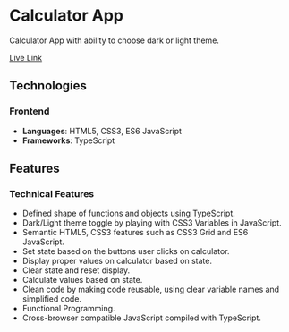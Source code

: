 # Calculator App
Calculator App with ability to choose dark or light theme.

[Live Link](https://calculator-app-typescript.netlify.app/)

## Technologies

### Frontend
* **Languages**: HTML5, CSS3, ES6 JavaScript
* **Frameworks**: TypeScript

## Features

### Technical Features

*  Defined shape of functions and objects using TypeScript.
* Dark/Light theme toggle by playing with CSS3 Variables in JavaScript.
* Semantic HTML5, CSS3 features such as CSS3 Grid and ES6 JavaScript.
* Set state based on the buttons user clicks on calculator.
* Display proper values on calculator based on state.
* Clear state and reset display.
* Calculate values based on state.
* Clean code by making code reusable, using clear variable names and simplified code.
* Functional Programming.
* Cross-browser compatible JavaScript compiled with TypeScript.
